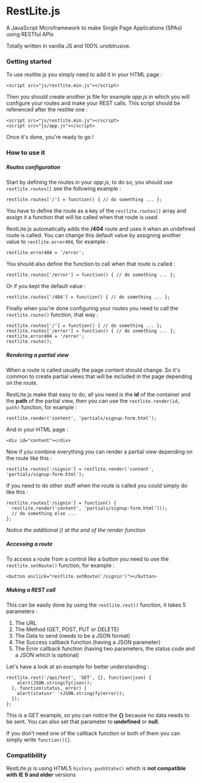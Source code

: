 # RestLite.js
A JavaScript Microframework to make Single Page Applications (SPAs) using RESTful APIs

Totally written in vanilla JS and 100% unobtrusive.

### Getting started
To use restlite.js you simply need to add it in your HTML page :

```
<script src="js/restlite.min.js"></script>
```

Then you should create another js file for example *app.js* in which you will configure your routes and make your REST calls.
This script should be referenced after the restlite one :

```
<script src="js/restlite.min.js"></script>
<script src="js/app.js"></script>
```

Once it's done, you're ready to go !

### How to use it

##### Routes configuration
Start by defining the routes in your *app.js*, to do so, you should use `restlite.routes[]` see the following example :

```
restlite.routes['/'] = function() { // do something ... };
```

You have to define the route as a key of the `restlite.routes[]` array and assign it a function that will be called when that route is used.

RestLite.js automatically adds the **/404** route and uses it when an undefined route is called. You can change this default value by assigning another value to `restlite.error404`, for example :

```
restlite.error404 = '/error';
```

You should also define the function to call when that route is called :

```
restlite.routes['/error'] = function() { // do something ... };
```

Or if you kept the default value :

```
restlite.routes['/404'] = function() { // do something ... };
```

Finally when you're done configuring your routes you need to call the `restlite.route()` function, that way :

```
restlite.routes['/'] = function() { // do something ... };
restlite.routes['/error'] = function() { // do something ... };
restlite.error404 = '/error';
restlite.route();
```

##### Rendering a partial view
When a route is called usually the page content should change. So it's common to create partial views that will be included in the page depending on the route.

RestLite.js make that easy to do, all you need is the **id** of the container and the **path** of the partial view, then you can use the `restlite.render(id, path)` function, for example :

```
restlite.render('content', 'partials/signup-form.html');
```

And in your HTML page :

```
<div id="content"></div>
```

Now if you combine everything you can render a partial view depending on the route like this :

```
restlite.routes['/signin'] = restlite.render('content', 'partials/signup-form.html');
```

If you need to do other stuff when the route is called you could simply do like this :

```
restlite.routes['/signin'] = function() { 
  restlite.render('content', 'partials/signup-form.html')();
  // do something else ... 
};
```

*Notice the additional () at the end of the render function* 

##### Accessing a route
To access a route from a control like a button you need to use the `restlite.setRoute()` function, for example :

```
<button onclick="restlite.setRoute('/signin')"></button>
```

##### Making a REST call
This can be easily done by using the `restlite.rest()` function, it takes 5 parameters :

1. The URL
2. The Method (GET, POST, PUT or DELETE)
3. The Data to send (needs to be a JSON format)
4. The Success callback function (having a JSON parameter)
5. The Error callback function (having two parameters, the status code and a JSON which is optional)

Let's have a look at an example for better understanding :

```
restlite.rest('/api/test', 'GET', {}, function(json) {
    alert(JSON.stringify(json));
  }, function(status, error) {
    alert(status+' '+JSON.stringify(error));
  }); 
};
```

This is a GET example, so you can notice the **{}** because no data needs to be sent. 
You can also set that parameter to **undefined** or **null**. 

If you don't need one of the callback function or both of them you can simply write `function(){}`.

### Compatibility
RestLite.js is using HTML5 `history.pushState()` which is **not compatible with IE 9 and older** versions
